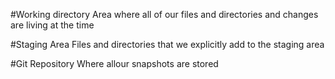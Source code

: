 #Working directory
Area where all of our files and directories and changes are living at the time 

#Staging Area
Files and directories that we explicitly add to the staging area

#Git Repository
Where allour snapshots are stored